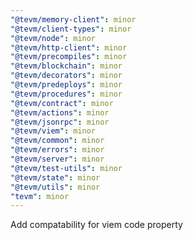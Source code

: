 ```yaml
---
"@tevm/memory-client": minor
"@tevm/client-types": minor
"@tevm/node": minor
"@tevm/http-client": minor
"@tevm/precompiles": minor
"@tevm/blockchain": minor
"@tevm/decorators": minor
"@tevm/predeploys": minor
"@tevm/procedures": minor
"@tevm/contract": minor
"@tevm/actions": minor
"@tevm/jsonrpc": minor
"@tevm/viem": minor
"@tevm/common": minor
"@tevm/errors": minor
"@tevm/server": minor
"@tevm/test-utils": minor
"@tevm/state": minor
"@tevm/utils": minor
"tevm": minor
---
```


Add compatability for viem code property
